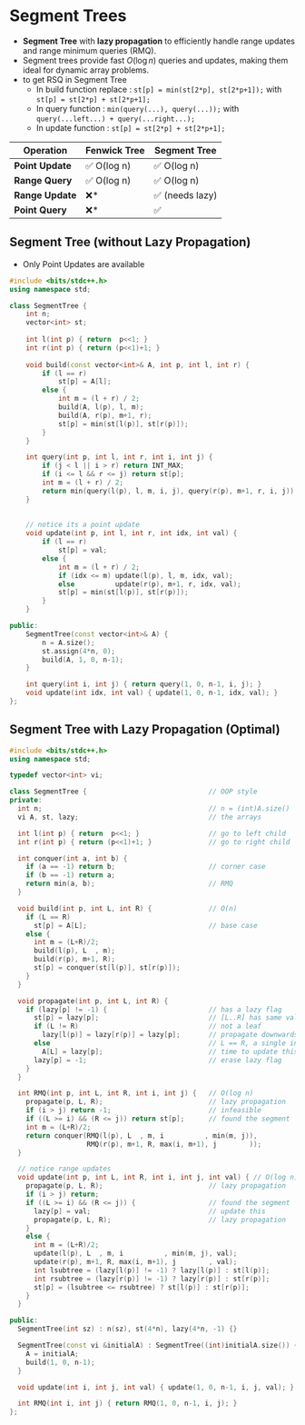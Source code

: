# Segment Trees

* **Segment Tree** with **lazy propagation** to efficiently handle range updates and range minimum queries (RMQ).
* Segment trees provide fast $O(\log n)$ queries and updates, making them ideal for dynamic array problems.
* to get RSQ in Segment Tree
  * In build function replace : `st[p] = min(st[2*p], st[2*p+1]);` with `st[p] = st[2*p] + st[2*p+1];`
  * In query function : `min(query(...), query(...));`  with `query(...left...) + query(...right...);`
  * In update function : `st[p] = st[2*p] + st[2*p+1];`


| **Operation**    | **Fenwick Tree** | **Segment Tree** |
| ---------------- | ---------------- | ---------------- |
| **Point Update** | ✅ O(log n)       | ✅ O(log n)       |
| **Range Query**  | ✅ O(log n)       | ✅ O(log n)       |
| **Range Update** | ❌*               | ✅ (needs lazy)   |
| **Point Query**  | ❌*               | ✅                |

## Segment Tree (without Lazy Propagation)

* Only Point Updates are available

````c++
#include <bits/stdc++.h>
using namespace std;

class SegmentTree {
    int n;
    vector<int> st;
  
    int l(int p) { return  p<<1; }
    int r(int p) { return (p<<1)+1; }
  
    void build(const vector<int>& A, int p, int l, int r) {
        if (l == r)
            st[p] = A[l];
        else {
            int m = (l + r) / 2;
            build(A, l(p), l, m);
            build(A, r(p), m+1, r);
            st[p] = min(st[l(p)], st[r(p)]);
        }
    }

    int query(int p, int l, int r, int i, int j) {
        if (j < l || i > r) return INT_MAX;
        if (i <= l && r <= j) return st[p];
        int m = (l + r) / 2;
        return min(query(l(p), l, m, i, j), query(r(p), m+1, r, i, j));
    }
		
  
  	// notice its a point update
    void update(int p, int l, int r, int idx, int val) {
        if (l == r)
            st[p] = val;
        else {
            int m = (l + r) / 2;
            if (idx <= m) update(l(p), l, m, idx, val);
            else          update(r(p), m+1, r, idx, val);
            st[p] = min(st[l(p)], st[r(p)]);
        }
    }

public:
    SegmentTree(const vector<int>& A) {
        n = A.size();
        st.assign(4*n, 0);
        build(A, 1, 0, n-1);
    }

    int query(int i, int j) { return query(1, 0, n-1, i, j); }
    void update(int idx, int val) { update(1, 0, n-1, idx, val); }
};
````



## Segment Tree with Lazy Propagation (Optimal)

```c++
#include <bits/stdc++.h>
using namespace std;

typedef vector<int> vi;

class SegmentTree {                              // OOP style
private:
  int n;                                         // n = (int)A.size()
  vi A, st, lazy;                                // the arrays

  int l(int p) { return  p<<1; }                 // go to left child
  int r(int p) { return (p<<1)+1; }              // go to right child

  int conquer(int a, int b) {
    if (a == -1) return b;                       // corner case
    if (b == -1) return a;
    return min(a, b);                            // RMQ
  }

  void build(int p, int L, int R) {              // O(n)
    if (L == R)
      st[p] = A[L];                              // base case
    else {
      int m = (L+R)/2;
      build(l(p), L  , m);
      build(r(p), m+1, R);
      st[p] = conquer(st[l(p)], st[r(p)]);
    }
  }

  void propagate(int p, int L, int R) {
    if (lazy[p] != -1) {                         // has a lazy flag
      st[p] = lazy[p];                           // [L..R] has same value
      if (L != R)                                // not a leaf
        lazy[l(p)] = lazy[r(p)] = lazy[p];       // propagate downwards
      else                                       // L == R, a single index
        A[L] = lazy[p];                          // time to update this
      lazy[p] = -1;                              // erase lazy flag
    }
  }

  int RMQ(int p, int L, int R, int i, int j) {   // O(log n)
    propagate(p, L, R);                          // lazy propagation
    if (i > j) return -1;                        // infeasible
    if ((L >= i) && (R <= j)) return st[p];      // found the segment
    int m = (L+R)/2;
    return conquer(RMQ(l(p), L  , m, i          , min(m, j)),
                   RMQ(r(p), m+1, R, max(i, m+1), j        ));
  }

  // notice range updates
  void update(int p, int L, int R, int i, int j, int val) { // O(log n)
    propagate(p, L, R);                          // lazy propagation
    if (i > j) return;
    if ((L >= i) && (R <= j)) {                  // found the segment
      lazy[p] = val;                             // update this
      propagate(p, L, R);                        // lazy propagation
    }
    else {
      int m = (L+R)/2;
      update(l(p), L  , m, i          , min(m, j), val);
      update(r(p), m+1, R, max(i, m+1), j        , val);
      int lsubtree = (lazy[l(p)] != -1) ? lazy[l(p)] : st[l(p)];
      int rsubtree = (lazy[r(p)] != -1) ? lazy[r(p)] : st[r(p)];
      st[p] = (lsubtree <= rsubtree) ? st[l(p)] : st[r(p)];
    }
  }

public:
  SegmentTree(int sz) : n(sz), st(4*n), lazy(4*n, -1) {}

  SegmentTree(const vi &initialA) : SegmentTree((int)initialA.size()) {
    A = initialA;
    build(1, 0, n-1);
  }

  void update(int i, int j, int val) { update(1, 0, n-1, i, j, val); }

  int RMQ(int i, int j) { return RMQ(1, 0, n-1, i, j); }
};
```

